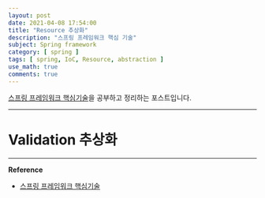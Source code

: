 ```yaml
---
layout: post
date: 2021-04-08 17:54:00
title: "Resource 추상화"
description: "스프링 프레임워크 핵심 기술"
subject: Spring framework
category: [ spring ]
tags: [ spring, IoC, Resource, abstraction ]
use_math: true
comments: true
---
```


[스프링 프레임워크 핵심기술](https://www.inflearn.com/course/spring-framework_core/dashboard)을 공부하고 정리하는 포스트입니다.

---

# Validation 추상화



---
**Reference**
+ [스프링 프레임워크 핵심기술](https://www.inflearn.com/course/spring-framework_core/dashboard)
